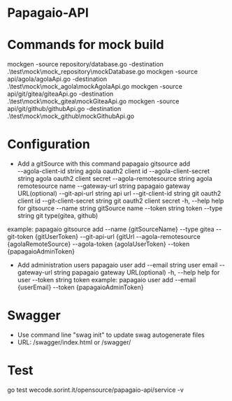 # Papagaio-API

# Commands for mock build

mockgen -source repository/database.go -destination .\test\mock\mock_repository\mockDatabase.go
mockgen -source api/agola/agolaApi.go -destination .\test\mock\mock_agola\mockAgolaApi.go
mockgen -source api/git/gitea/giteaApi.go -destination .\test\mock\mock_gitea\mockGiteaApi.go
mockgen -source api/git/github/githubApi.go -destination .\test\mock\mock_github\mockGithubApi.go

# Configuration

* Add a gitSource with this command
papagaio gitsource add  
      --agola-client-id string       agola oauth2 client id
      --agola-client-secret string   agola oauth2 client secret
      --agola-remotesource string    agola remotesource name
      --gateway-url string           papagaio gateway URL(optional)
      --git-api-url string           api url
      --git-client-id string         git oauth2 client id
      --git-client-secret string     git oauth2 client secret
  -h, --help                         help for gitsource
      --name string                  gitSource name
      --token string                 token
      --type string                  git type(gitea, github)


example: papagaio gitsource add --name {gitSourceName} --type gitea --git-token {gitUserToken} --git-api-url  {gitUrl --agola-remotesource {agolaRemoteSource} --agola-token {agolaUserToken} --token {papagaioAdminToken}

* Add administration users
papagaio user add
      --email string         user email
      --gateway-url string   papagaio gateway URL(optional)
  -h, --help                 help for user
      --token string         token
example: papagaio user add --email {userEmail} --token {papagaioAdminToken}

# Swagger

* Use command line "swag init" to update swag autogenerate files
* URL: /swagger/index.html or /swagger/

# Test

 go test wecode.sorint.it/opensource/papagaio-api/service -v